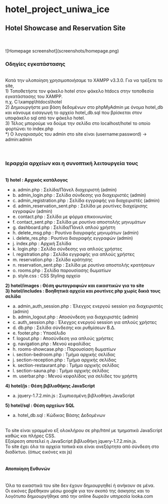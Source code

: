 # hotel_project_uniwa_ice<br />
<h2>Hotel Showcase and Reservation Site</h2><br />
<br />
![Homepage screenshot](screenshots/homepage.png)<br/>
<h3><b>Οδηγίες εγκατάστασης</b></h3><br />
Κατά την υλοποίηση χρησιμοποιήσαμε το XAMPP v3.3.0. Για να τρέξετε το site, <br />
  1)	Τοποθετήστε τον φάκελο hotel στον φάκελο htdocs στην τοποθεσία εγκατάστασης του XAMPP.<br />
      π.χ. C:\xampp\htdocs\hotel<br />
  2)	Δημιουργήστε μια βάση δεδομένων στο phpMyAdmin με όνομα hotel_db και κάνουμε εισαγωγή το αρχείο hotel_db.sql που βρίσκεται στον υποφάκελο sql από τον φάκελο hotel.<br />
  3)	Τέλος μπορούμε να δούμε την σελίδα στο localhost/hotel το οποίο φορτώνει το index.php<br />
  *) Ο λογαριασμός του admin στο site είναι (username:password) -> admin:admin<br />
<br />
<br />
<h3>Ιεραρχία αρχείων και η συνοπτική λειτουργεία τους</h3><br />
<b>1)	hotel		: Αρχικός κατάλογος</b><br />
<ul>
<li> a.	admin.php			: Σελίδα/Πάνελ διαχειριστή (admin)<br />
<li> b.	admin_login.php		: Σελίδα σύνδεσης για διαχειριστές (admin)<br />
<li> c.	admin_registration.php	: Σελίδα εγγραφής για διαχειριστές (admin)<br />
<li> d.	admin_reservation_sent.php	: Σελίδα με ρουτίνες διαχείρισης εγγραφών (admin)<br />
<li> e.	contact.php			: Σελίδα με φόρμα επικοινωνίας<br />
<li> f.	contact_sent.php		: Σελίδα με ρουτίνα αποστολής μηνυμάτων<br />
<li> g.	dashboard.php			: Σελίδα/Πάνελ απλού χρήστη<br />
<li> h.	delete_msg.php		: Ρουτίνα διαγραφής μηνυμάτων (admin)<br />
<li> i.	delete_res.php			: Ρουτίνα διαγραφής εγγραφών (admin)<br />
<li> j.	index.php			: Αρχική Σελίδα<br />
<li> k.	login.php			: Σελίδα σύνδεσης για απλούς χρήστες<br />
<li> l.	registration.php		: Σελίδα εγγραφής για απλούς χρήστες<br />
<li> m.	reservation.php		: Σελίδα κράτησης<br />
<li> n.	reservation_sent.php		: Σελίδα με ρουτίνα αποστολής κρατήσεων<br />
<li> o.	rooms.php			: Σελίδα παρουσίασης δωματίων<br />
<li> p.	style.css			: CSS Styling αρχείο<br />
</ul>
<b>2)	hotel/images 	: Θέση φωτογραφιών και εικαστικών για το site</b><br />
<b>3)	hotel/includes	: Βοηθητικά αρχεία και ρουτίνες php χωρίς δικιά τους σελίδα</b><br />
<ul>
<li>  a.	admin_auth_session.php	: Έλεγχος ενεργού session για διαχειριστές (admin)<br />
<li>  b.	admin_logout.php		: Αποσύνδεση για διαχειριστές (admin)<br />
<li>  c.	auth_session.php		: Έλεγχος ενεργού session για απλούς χρήστες<br />
<li>  d.	db.php				: Σελίδα σύνδεσης και ρυθμίσεων Β.Δ.<br />
<li>  e.	footer.php			: Υποσέλιδο<br />
<li>  f.	logout.php			: Αποσύνδεση για απλούς χρήστες<br />
<li>  g.	navigation.php			: Μενού κεφαλίδας<br />
<li>  h.	rooms-showcase.php		: Παρουσίαση δωματίων<br />
<li>  i.	section-bedroom.php		: Τμήμα αρχικής σελίδας<br />
<li>  j.	section-reception.php		: Τμήμα αρχικής σελίδας<br />
<li>  k.	section-restaurant.php		: Τμήμα αρχικής σελίδας<br />
<li>  l.	section-sauna.php		: Τμήμα αρχικής σελίδας<br />
<li>  m.	userbar.php			: Μενού κεφαλίδας για σελίδες του χρήστη<br />
</ul>
<b>4)	hotel/js		: Θέση βιβλιοθήκης JavaScript</b><br />
<ul>
<li>  a.	jquery-1.7.2.min.js		: Συμπιεσμένη βιβλιοθήκη JavaScript<br />
</ul>
<b>5)	hotel/sql	: Θέση αρχείων SQL</b><br />
<ul>
<li>  a.	hotel_db.sql			: Κώδικας Βάσης Δεδομένων<br />
</ul> 
<br /> 
Το site είναι γραμμένο εξ ολοκλήρου σε php/html με τμηματικά JavaScript καθώς και πλήρες CSS. <br />
Εξαίρεση αποτελεί η JavaScript βιβλιοθήκη jquery-1.7.2.min.js. <br />
Το site έχει όλα τα αρχεία τοπικά και είναι ανεξάρτητο από σύνδεση στο διαδίκτυο. (όπως εικόνες και js)<br />
<br />
<h4><b>Αποποίηση Ευθυνών</b></h4><br />
Όλα τα εικαστικά του site δεν έχουν δημιουργηθεί ή ανήκουν σε μένα. <br />
Οι εικόνες βρέθηκαν μέσω google για τον σκοπό της άσκησης και το λογότυπο δημιουργήθηκε από την online δωρεάν υπηρεσία looka.com<br />

